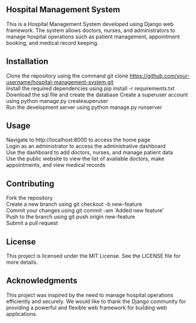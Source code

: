 ## Hospital Management System
This is a Hospital Management System developed using Django web framework. The system allows doctors, nurses, and administrators to manage hospital operations such as patient management, appointment booking, and medical record keeping.

## Installation
Clone the repository using the command git clone https://github.com/your-username/hospital-management-system.git  
Install the required dependencies using pip install -r requirements.txt  
Download the sql file and create the database
Create a superuser account using python manage.py createsuperuser  
Run the development server using python manage.py runserver  
## Usage
Navigate to http://localhost:8000 to access the home page  
Login as an administrator to access the administrative dashboard  
Use the dashboard to add doctors, nurses, and manage patient data  
Use the public website to view the list of available doctors, make appointments, and view medical records  
## Contributing
Fork the repository  
Create a new branch using git checkout -b new-feature  
Commit your changes using git commit -am 'Added new feature'  
Push to the branch using git push origin new-feature  
Submit a pull request  
## License
This project is licensed under the MIT License. See the LICENSE file for more details.  

## Acknowledgments
This project was inspired by the need to manage hospital operations efficiently and securely. We would like to thank the Django community for providing a powerful and flexible web framework for building web applications.
